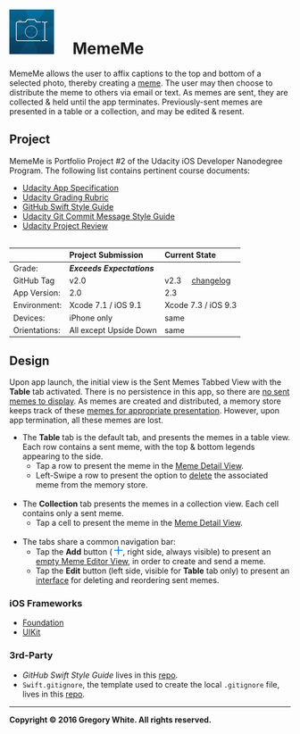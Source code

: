 # ![App Icon](./Paperwork/images/MemeMeAppIcon_80.png)&nbsp;&nbsp;&nbsp;&nbsp;&nbsp;MemeMe

MemeMe allows the user to affix captions to the top and bottom of a selected photo, thereby creating a [meme](./Paperwork/READMEFiles/MemeDefinition.md). The user may then choose to distribute the meme to others via email or text.  As memes are sent, they are collected & held until the app terminates.  Previously-sent memes are presented in a table or a collection, and may be edited & resent.  

## Project

MemeMe is Portfolio Project #2 of the Udacity iOS Developer Nanodegree Program.  The following list contains pertinent course documents:

* [Udacity App Specification](./Paperwork/Udacity/UdacityAppSpecification.pdf)  
* [Udacity Grading Rubric](./Paperwork/Udacity/UdacityGradingRubric.pdf)  
* [GitHub Swift Style Guide](./Paperwork/Udacity/GitHubSwiftStyleGuide.pdf)  
* [Udacity Git Commit Message Style Guide](./Paperwork/Udacity/UdacityGitCommitMessageStyleGuide.pdf)  
* [Udacity Project Review](./Paperwork/Udacity/UdacityProjectReview.pdf)<br/><br/>

|               | Project Submission         | Current State
| :----------   | :-------------             | :-----------------  |
| Grade:        | ***Exceeds Expectations*** |                     |  
| GitHub Tag    | v2.0                       | v2.3&nbsp;&nbsp;&nbsp;&nbsp;&nbsp;[changelog](./Paperwork/READMEFiles/ChangeLog.md) |
| App Version:  | 2.0                        | 2.3                 |
| Environment:  | Xcode 7.1 / iOS 9.1        | Xcode 7.3 / iOS 9.3 |
| Devices:      | iPhone only                | same                |
| Orientations: | All except Upside Down     | same                |

## Design

Upon app launch, the initial view is the Sent Memes Tabbed View  with the **Table** tab activated.  There is no persistence in this app, so there are [no sent memes to display](./Paperwork/READMEFiles/SentMemesEmpty.md).  As memes are created and distributed, a memory store keeps track of these [memes for appropriate presentation](./Paperwork/READMEFiles/SentMemesFull.md). However, upon app termination, all these memes are lost.

  * The **Table** tab is the default tab, and presents the memes in a table view.  Each row contains a sent meme, with the top & bottom legends appearing to the side.
    - Tap a row to present the meme in the [Meme Detail View](./Paperwork/READMEFiles/MemeDetailView.md).
    - Left-Swipe a row to present the option to [delete](./Paperwork/READMEFiles/SwipeLeftOnRow.md) the associated meme from the memory store.<br/><br/>
  * The **Collection** tab presents the memes in a collection view.  Each cell contains only a sent meme.
    - Tap a cell to present the meme in the [Meme Detail View](./Paperwork/READMEFiles/MemeDetailView.md).<br/><br/>
  * The tabs share a common navigation bar:
    - Tap the **Add** button (&nbsp;![](./Paperwork/images/AddButtonIcon_15.png), right side, always visible) to present an [empty Meme Editor View](./Paperwork/READMEFiles/MemeEditorView.md), in order to create and send a meme.
    - Tap the **Edit** button (left side, visible for **Table** tab only) to present an [interface](./Paperwork/READMEFiles/TableEditMode.md) for deleting and reordering sent memes.
 
### iOS Frameworks

* [Foundation](./Paperwork/READMEFiles/Foundation.md)
* [UIKit](./Paperwork/READMEFiles/UIKit.md)

### 3rd-Party

* *GitHub Swift Style Guide* lives in this [repo](https://github.com/github/swift-style-guide).
* `Swift.gitignore`, the template used to create the local `.gitignore` file, lives in this [repo](https://github.com/github/gitignore).

---
**Copyright © 2016 Gregory White. All rights reserved.**
